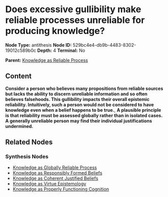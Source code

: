 # Does excessive gullibility make reliable processes unreliable for producing knowledge?

**Node Type:** antithesis
**Node ID:** 529bc4e4-db9b-4483-8302-19012c589b0c
**Depth:** 4
**Terminal:** No

**Parent:** [Knowledge as Reliable Process](knowledge-as-reliable-process-synthesis-587f7d94-353b-48bc-81f0-8308d865ff3f.md)

## Content

**Consider a person who believes many propositions from reliable sources but lacks the ability to discern unreliable information and so often believes falsehoods. This gullibility impacts their overall epistemic reliability. Intuitively, such a person would not be considered to have knowledge even when a belief happens to be true.**, **A plausible principle is that reliability must be assessed globally rather than in isolated cases. A generally unreliable person may find their individual justifications undermined.**

## Related Nodes

### Synthesis Nodes

- [Knowledge as Globally Reliable Process](knowledge-as-globally-reliable-process-synthesis-464b9a2c-7f78-467c-b2a5-2bf6397672fd.md)
- [Knowledge as Responsibly Formed Beliefs](knowledge-as-responsibly-formed-beliefs-synthesis-6124727e-116f-4efa-b0c0-b469ade05087.md)
- [Knowledge as Coherent Justified Beliefs](knowledge-as-coherent-justified-beliefs-synthesis-03ad27f4-7390-4086-bf41-a3b724664732.md)
- [Knowledge as Virtue Epistemology](knowledge-as-virtue-epistemology-synthesis-ab671802-14fc-4726-98ba-10b5c6999dd5.md)
- [Knowledge as Properly Functioning Cognition](knowledge-as-properly-functioning-cognition-synthesis-284d402d-46ee-4a5a-8d97-afca25beabe0.md)
